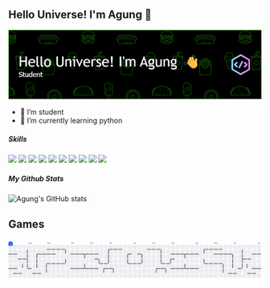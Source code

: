 ## Hello Universe! I'm Agung 👋
![agung](img/github-header1.png)
<!--
**asmanipunagung/asmanipunagung** is a ✨ _special_ ✨ repository because its `README.md` (this file) appears on your GitHub profile.

Here are some ideas to get you started:

- 🔭 I’m currently working on ...
- 🌱  I’m currently learning ...
- 👯 I’m looking to collaborate on ...
- 🤔 I’m looking for help with ...
- 💬 Ask me about ...
- 📫 How to reach me: ...
- 😄 Pronouns: ...
- ⚡ Fun fact: ...
-->
- 🔭 I’m student
- 🌱  I’m currently learning python


##### Skills
<img src="https://img.shields.io/badge/%3C/%3E%20htmx-3D72D7?style=for-the-badge&logo=mysl&logoColor=white" /> <img src="https://img.shields.io/badge/C%2B%2B-00599C?style=for-the-badge&logo=c%2B%2B&logoColor=white" /> <img src="https://img.shields.io/badge/Scratch-4D97FF?style=for-the-badge&logo=Scratch&logoColor=white" /> <img src="https://img.shields.io/badge/Arduino_IDE-00979D?style=for-the-badge&logo=arduino&logoColor=white" />
<img src="https://img.shields.io/badge/Wordpress-21759B?style=for-the-badge&logo=wordpress&logoColor=white" /> <img src="https://img.shields.io/badge/Steam-000000?style=for-the-badge&logo=steam&logoColor=white" /> <img src="https://img.shields.io/badge/Discord-5865F2?style=for-the-badge&logo=discord&logoColor=white" /> <img src="https://img.shields.io/badge/Linux-FCC624?style=for-the-badge&logo=linux&logoColor=black" />
<img src="https://img.shields.io/badge/Arduino-00979D?style=for-the-badge&logo=Arduino&logoColor=white" /> <img src="https://img.shields.io/badge/apple%20music-FA243C?style=for-the-badge&logo=apple%20music&logoColor=white" />


##### My Github Stats
![Agung's GitHub stats](https://github-readme-stats.vercel.app/api?username=asmanipunagung&show_icons=true&theme=vision-friendly-dark)


<h2 align="left">Games</h2>

###

<picture>
  <source media="(prefers-color-scheme: dark)" srcset="https://raw.githubusercontent.com/asmanipunagung/asmanipunagung/output/pacman-contribution-graph-dark.svg">
  <source media="(prefers-color-scheme: light)" srcset="https://raw.githubusercontent.com/asmanipunagung/asmanipunagung/output/pacman-contribution-graph.svg">
  <img alt="pacman contribution graph" src="https://raw.githubusercontent.com/asmanipunagung/asmanipunagung/output/pacman-contribution-graph.svg">
</picture>

###